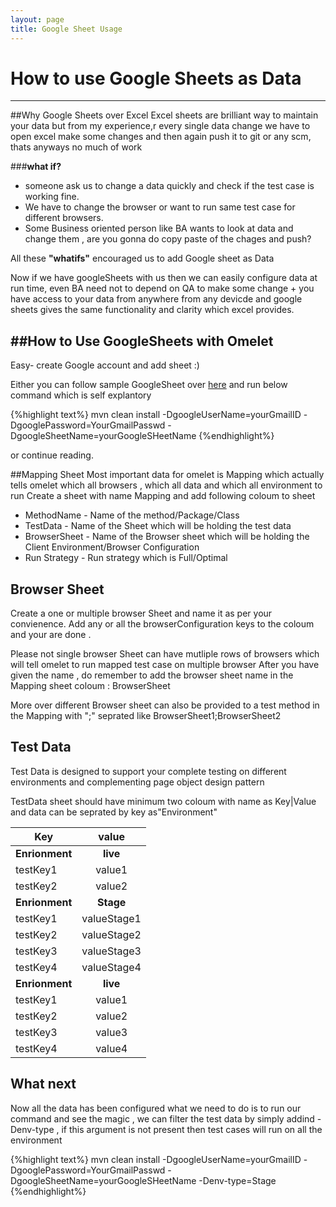 ```yaml
---
layout: page
title: Google Sheet Usage
---
```

# How to use Google Sheets as Data
------------

##Why Google Sheets over Excel
Excel sheets are brilliant way to maintain your data but from my experience,r every single data change we have to open excel make some changes and then again push it to git or any scm, thats anyways no much of work


###**what if?**
* someone ask us to change a data quickly and check if the test case is working fine.
* We have to change the browser or want to run same test case for different browsers.
* Some Business oriented person like BA wants to look at data and change them , are you gonna do copy paste of the chages and push? 

All these **"whatifs"** encouraged us to add Google sheet as Data 

Now if we have googleSheets with us then we can easily configure data at run time, even BA need not to depend on QA to make some change + you have access to your data from anywhere from any devicde and google sheets gives the same functionality and clarity which excel provides.

##How to Use GoogleSheets with Omelet
----- 

Easy- create Google account and add sheet :)

Either you can follow sample GoogleSheet over [here](https://docs.google.com/spreadsheets/d/14sD0Z6OR0pMogx32KrBXCwpxRVvMPfG2Othf0HHnd5w/edit#gid=2060834450) and run below command which is self explantory 

{%highlight text%}
mvn clean install -DgoogleUserName=yourGmailID -DgooglePassword=YourGmailPasswd -DgoogleSheetName=yourGoogleSHeetName
{%endhighlight%}

 or continue reading.

##Mapping Sheet
Most important data for omelet is Mapping which actually tells omelet which all browsers , which all data and which all environment to run 
Create a sheet with name Mapping and add following coloum to sheet

* MethodName - Name of the method/Package/Class
* TestData - Name of the Sheet which will be holding the test data
* BrowserSheet - Name of the Browser sheet which will be holding the Client Environment/Browser Configuration
* Run Strategy - Run strategy which is Full/Optimal 

## Browser Sheet

Create a one or multiple browser Sheet and name it as per your convienence. Add any or all the browserConfiguration keys to the coloum and your are done .

Please not single browser Sheet can have mutliple rows of browsers which will tell omelet to run mapped test case on multiple browser 
After you have given the name , do remember to add the browser sheet name in the  Mapping sheet coloum : BrowserSheet

More over different Browser sheet can also be provided to a test method in the Mapping with ";" seprated like BrowserSheet1;BrowserSheet2

## Test Data 

Test Data is designed to support your complete testing on different environments and complementing page object design pattern 

TestData sheet should have minimum two coloum with name as Key|Value and data can be seprated by key as"Environment"



| Key      |      value    |
|----------|:-------------:|
|**Enrionment**|  **live** |
| testKey1 | value1|
| testKey2 | value2|
|**Enrionment**|  **Stage** |
| testKey1 | valueStage1|
| testKey2 | valueStage2|
| testKey3 | valueStage3|
| testKey4 | valueStage4|
|**Enrionment**|  **live** |
| testKey1 | value1|
| testKey2 | value2|
| testKey3 | value3|
| testKey4 | value4| 

## What next 

Now all the data has been configured what we need to do is to run our command and see the magic , we can filter the test data by simply addind -Denv-type , if this argument is not present then test cases will run on all the environment 

{%highlight text%}
mvn clean install -DgoogleUserName=yourGmailID -DgooglePassword=YourGmailPasswd -DgoogleSheetName=yourGoogleSHeetName -Denv-type=Stage
{%endhighlight%}